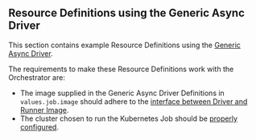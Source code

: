 ## Resource Definitions using the Generic Async Driver

This section contains example Resource Definitions using the [Generic Async Driver](https://developer.humanitec.com/integration-and-extensions/drivers/generic-drivers/generic-async/).

The requirements to make these Resource Definitions work with the Orchestrator are:

* The image supplied in the Generic Async Driver Definitions in `values.job.image` should adhere to the [interface between Driver and Runner Image](https://developer.humanitec.com/integration-and-extensions/drivers/generic-drivers/generic-async/#contract-between-generic-async-driver-and-runner-image).
* The cluster chosen to run the Kubernetes Job should be [properly configured](https://developer.humanitec.com/integration-and-extensions/drivers/generic-drivers/generic-async/#cluster-object).
